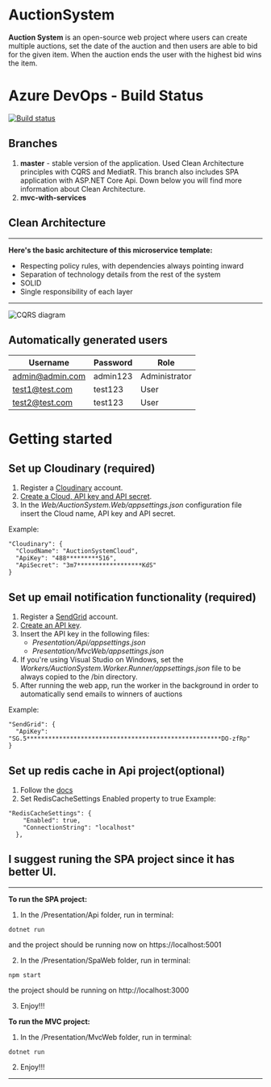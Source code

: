 # AuctionSystem
**Auction System** is an open-source web project where users can create multiple auctions, set the date of the auction and then users are able to bid for the given item. When the auction ends the user with the highest bid wins the item.

# Azure DevOps - Build Status
[![Build status](https://dev.azure.com/melikpehlivanov/AuctionSystem/_apis/build/status/AuctionSystem-ASP.NET%20Core-CI)](https://dev.azure.com/melikpehlivanov/AuctionSystem/_build/latest?definitionId=-1)

## Branches
1. **master** - stable version of the application. Used Clean Architecture principles with CQRS and MediatR. This branch also includes SPA application with ASP.NET Core Api. Down below you will find more information about Clean Architecture.
2. **mvc-with-services**

## Clean Architecture

***

**Here's the basic architecture of this microservice template:**
* Respecting policy rules, with dependencies always pointing inward
* Separation of technology details from the rest of the system
* SOLID
* Single responsibility of each layer
    
***

![CQRS diagram](https://user-images.githubusercontent.com/28671510/85227195-957af480-b3e4-11ea-9898-8dfa42c84117.png)

## Automatically generated users
| Username        	| Password 	| Role          	|
|-----------------	|----------	|---------------	|
| admin@admin.com 	| admin123 	| Administrator 	|
| test1@test.com  	| test123  	| User          	|
| test2@test.com  	| test123  	| User          	|

# Getting started
## Set up Cloudinary (required)
1. Register a [Cloudinary](https://cloudinary.com/) account.
2. [Create a Cloud, API key and API secret](https://cloudinary.com/documentation/solution_overview#account_and_api_setup).
2. In the *Web/AuctionSystem.Web/appsettings.json* configuration file insert the Cloud name, API key and API secret.

Example:
```
"Cloudinary": {
  "CloudName": "AuctionSystemCloud",
  "ApiKey": "488*********516",
  "ApiSecret": "3m7******************KdS"
}
```

## Set up email notification functionality (required)
1. Register a [SendGrid](https://sendgrid.com/) account.
2. [Create an API key](https://sendgrid.com/docs/ui/account-and-settings/api-keys/#creating-an-api-key).
3. Insert the API key in the following files:
    * *Presentation/Api/appsettings.json*
    * *Presentation/MvcWeb/appsettings.json*
4. If you're using Visual Studio on Windows, set the *Workers/AuctionSystem.Worker.Runner/appsettings.json* file to be always copied to the /bin directory.
5. After running the web app, run the worker in the background in order to automatically send emails to winners of auctions

Example:
```
"SendGrid": {
  "ApiKey": "SG.5******************************************************DO-zfRp"
}
```

## Set up redis cache in Api project(optional)
1. Follow the [docs](https://redis.io/topics/quickstart)
2. Set RedisCacheSettings Enabled property to true
Example:
```
"RedisCacheSettings": {
    "Enabled": true,
    "ConnectionString": "localhost"
  },
```

## I suggest runing the SPA project since it has better UI.
***

**To run the SPA project:**
1. In the /Presentation/Api folder, run in terminal:
```
dotnet run
```
and the project should be running now on https://localhost:5001

2. In the /Presentation/SpaWeb folder, run in terminal:
```
npm start
```
the project should be running on http://localhost:3000

3. Enjoy!!!

**To run the MVC project:**
1. In the /Presentation/MvcWeb folder, run in terminal:
```
dotnet run
```
2. Enjoy!!!
***
